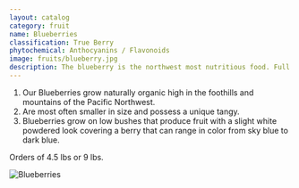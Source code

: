 ```yaml
---
layout: catalog
category: fruit
name: Blueberries
classification: True Berry
phytochemical: Anthocyanins / Flavonoids
image: fruits/blueberry.jpg
description: The blueberry is the northwest most nutritious food. Full of noble metals and antioxidants. The healthiest berry you can eat.
---
```


1. Our Blueberries grow naturally organic high in the foothills and mountains of the Pacific Northwest. 
2. Are most often smaller in size and possess a unique tangy. 
3. Blueberries grow on low bushes that produce fruit with a slight white powdered look covering a berry that can range in color from sky blue to dark blue. 

Orders of 4.5 lbs  or 9 lbs. 

![Blueberries](http://upload.wikimedia.org/wikipedia/commons/8/88/PattsBlueberries.jpg)

